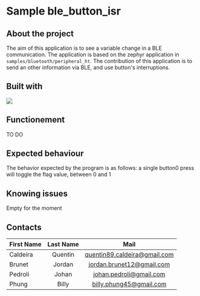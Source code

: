 # Sample ble_button_isr
## About the project

The aim of this application is to see a variable change in a BLE communication. The application is based on the zephyr application in `samples/bluetooth/peripheral_ht`. The contribution of this application is to send an other information via BLE, and use button's interruptions.

## Built with

[![](https://zephyrproject.org/wp-content/uploads/sites/38/2020/09/ZephyrLogo.png)](https://www.zephyrproject.org/)

## Functionement 
TO DO

## Expected behaviour

The behavior expected by the program is as follows: a single button0 press will toggle the flag value, between 0 and 1

## Knowing issues

Empty for the moment

## Contacts

| First Name        |  Last Name        |   Mail  
|---                |:-:                |:-:    
| Caldeira          | Quentin           | quentin89.caldeira@gmail.com 
| Brunet            | Jordan            | jordan.brunet12@gmail.com
| Pedroli           | Johan             | johan.pedroli@gmail.com
| Phung             | Billy             | billy.phung45@gmail.com

